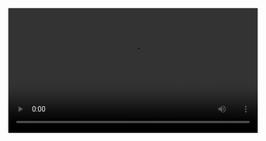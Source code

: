 
<video width="100%" controls controlslist="nodownload nofullscreen noremoteplayback" disablePictureInPicture>
  <source src="https://api.keepwork.com/ts-storage/siteFiles/14728/raw#15女娲补天11174.webm" type="video/webm" />
  <source src="https://api.keepwork.com/ts-storage/siteFiles/14729/raw#15女娲补天11174（原版）.mp4" type="video/mp4" />
   
  你的浏览器不支持播放
</video>
<style>
video::-webkit-media-controls-fullscreen-button { display: none; } 
</style>